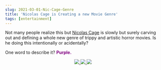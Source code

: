 ```yaml
---
slug: 2021-03-01-Nic-Cage-Genre
title: 'Nicolas Cage is Creating a new Movie Genre'
tags: [entertainment]
---
```


Not many people realize this but [Nicolas Cage](https://www.reddit.com/r/onetruegod/) is slowly but surely carving out and defining a whole new genre of trippy and artistic horror movies. Is he doing this intentionally or acidentally?

One word to describe it? <span style="color: purple;"><strong>Purple.</strong></span>

<center>
  <a href="https://www.imdb.com/title/tt5073642/">
    <img src="/blog-assets/cage-genre/out-of-space.jpeg" />
  </a>
  <a href="https://www.imdb.com/title/tt6998518/">
    <img src="/blog-assets/cage-genre/mandy.jpeg" />
  </a>
  <a href="https://www.imdb.com/title/tt8114980/">
    <img src="/blog-assets/cage-genre/willy.jpeg" />
  </a>
</center>
